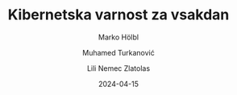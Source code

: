 ---
date: "2024-04-15" 
version: "0.1.0"
lastUpdate: "2024-04-15 10:05:00"
layout: "course"
id: "KVS"
permalink: "KVS"
author:
- "Marko Hölbl"
- "Muhamed Turkanović"
- "Lili Nemec Zlatolas"
contact: "muhamed.turkanovic@um.si"
title: "Kibernetska varnost za vsakdan"
image: "https://www.pexels.com/photo/black-android-smartphone-on-top-of-white-book-39584/"
type: "Potrjeno krajše izobraževanje za podelitev mikrodokazila UM"
field:
- "KLASIUS-P-16 (0610)"
keywords:
- "kibernetska varnost"
- "malware"
- "spletni napadi"
- "socialni inženiring"
intended:
- "vsi"
difficulty: "Začetni nivo"
requisite: ""
description: |
    Cilj tega izobraževanja je navadnim ljudem (tj. takim, ki se profesionalno ne ukvarjajo s kibernetsko varnostjo ali informacijskimi tehnologijami) predstaviti osnovne gradnike kibernetske varnosti, kje vse se z njo vsak dan srečujemo in kako jo lahko najboljše uporabijo v svojem vsakdanjem življenju, zato da zagotovijo svojo digitalno varnost in zasebnost. V sklopu tega bodo predstavljeni tipični moderni pristopi za zagotavljanje varnosti s katerimi se uporabniki srečujejo v vsakodnevnem življenju, napadi in zlorabami, ki jim pretijo ter priporočili kako učinkovito uporabljati varnostne elemente in kako se najbolje zaščiti pred možnimi napadi.
state: "1. pilotna izvedba"
execution: "Sinhrona"
ects: "1"
implementation: |
    Predavanja: 10 ur
    Samostojno delo: 20 ur
cType: "0"
---